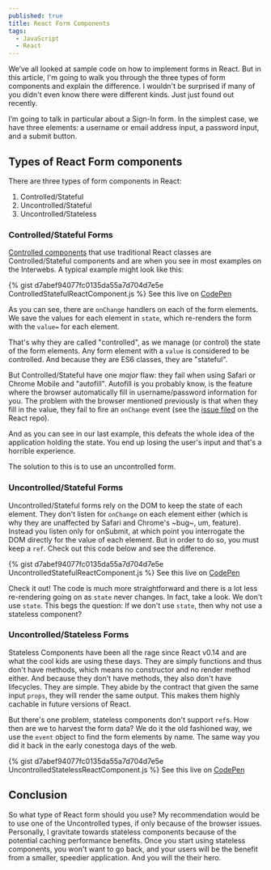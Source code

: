 ```yaml
---
published: true
title: React Form Components
tags:
  - JavaScript
  - React
---
```


We’ve all looked at sample code on how to implement forms in React.
But in this article, I'm going to walk you through the three types of form components and explain the difference.
I wouldn't be surprised if many of you didn't even know there were different kinds. Just just found out recently.

I’m going to talk in particular about a Sign-In form. In the simplest case,
we have three elements: a username or email address input, a password input, and a submit button.

## Types of React Form components

There are three types of form components in React:

1. Controlled/Stateful
2. Uncontrolled/Stateful
3. Uncontrolled/Stateless


### Controlled/Stateful Forms

[Controlled components](https://facebook.github.io/react/docs/forms.html#controlled-components) that use
traditional React classes are Controlled/Stateful components and are when you see in most examples on the Interwebs.
A typical example might look like this:

{% gist d7abef94077fc0135da55a7d704d7e5e ControlledStatefulReactComponent.js %}
See this live on [CodePen](http://codepen.io/donavon/pen/vKxGLM?editors=0010)

As you can see, there are `onChange` handlers on each of the form elements.
We save the values for each element in `state`, which re-renders the form with the `value=` for each element.

That's why they are called "controlled", as we manage (or control) the state of the form elements. Any form element with a `value` is considered to be controlled. And because they are ES6 classes, they are "stateful".

But Controlled/Stateful have one _major_ flaw: they fail when using Safari or Chrome Mobile and "autofill".
Autofill is you probably know, is the feature where the browser automatically fill in username/password
information for you. The problem with the browser mentioned previously is that when they fill in the value,
they fail to fire an `onChange` event
(see the [issue filed](https://github.com/facebook/react/issues/2125) on the React repo).

And as you can see in our last example, this defeats the whole idea of the
application holding the state. You end up losing the user's input and that's a horrible experience.

The solution to this is to use an uncontrolled form.

### Uncontrolled/Stateful Forms

Uncontrolled/Stateful forms rely on the DOM to keep the state of each element. They don't listen for `onChange`
on each element either (which is why they are unaffected by Safari and Chrome's ~bug~, um, feature).
Instead you listen only for onSubmit,
at which point you interrogate the DOM directly for the value of each element. But in order to do so,
you must keep a `ref`. Check out this code below and see the difference.

{% gist d7abef94077fc0135da55a7d704d7e5e UncontrolledStatefulReactComponent.js %}
See this live on [CodePen](http://codepen.io/donavon/pen/pbeEJM?editors=0010)

Check it out! The code is much more straightforward and there is a lot less re-rendering going on
as `state` never changes. In fact, take a look. We don't use `state`. This begs the question:
If we don't use `state`, then why not use a stateless component?

### Uncontrolled/Stateless Forms

Stateless Components have been all the rage since React v0.14 and are what the cool kids are using these days.
They are simply functions and thus don't
have methods, which means no constructor and no render method either. And because they don't have methods,
they also don't have lifecycles. They are simple. They abide by the contract that given the same
input `props`, they will render the same output. This makes them highly cachable in future versions of React.

But there's one problem, stateless components don't support `ref`s. How then are we to harvest the
form data? We do it the old fashioned way, we use the `event` object to find the form elements by name.
The same way you did it back in the early conestoga days of the web.

{% gist d7abef94077fc0135da55a7d704d7e5e UncontrolledStatelessReactComponent.js %}
See this live on [CodePen](http://codepen.io/donavon/pen/yJMaOL?editors=0010)

## Conclusion

So what type of React form should you use? My recommendation would be to use one of the Uncontrolled
types, if only because of the browser issues. Personally, I gravitate towards stateless components
because of the potential caching performance benefits. Once you start using stateless components,
you won't want to go back, and your users will be the benefit from a smaller, speedier application.
And you will the their hero.
